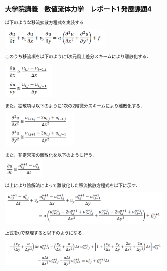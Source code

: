 ## 大学院講義　数値流体力学　レポート1 発展課題4

以下のような移流拡散方程式を実装する    

<img src="https://github.com/Chappyphage/Class-Computational-Fluid-Dynamics/blob/main/formula/iryu_kakusan.png?raw=true" width="320">    

このうち移流項を以下のように1次元風上差分スキームにより離散化する．    

<img src="https://github.com/Chappyphage/Class-Computational-Fluid-Dynamics/blob/main/formula/kazakamisabun.png?raw=true" width="150">    

また，拡散項は以下のように1次の2階微分スキームにより離散化する．    

<img src="https://github.com/Chappyphage/Class-Computational-Fluid-Dynamics/blob/main/formula/kakusan_resan.png?raw=true" width="220">    

また，非定常項の離散化を以下のように行う．  

<img src="https://github.com/Chappyphage/Class-Computational-Fluid-Dynamics/blob/main/formula/hiteijyoukou.png?raw=true" width="120">   

以上により陰解法によって離散化した移流拡散方程式を以下に示す．  

<img src="https://github.com/Chappyphage/Class-Computational-Fluid-Dynamics/blob/main/formula/risanka_1.png?raw=true" width="570">
 

上式をuで整理すると以下のようになる．

<img src="https://github.com/Chappyphage/Class-Computational-Fluid-Dynamics/blob/main/formula/resanka_2.png?raw=true" width="650">

